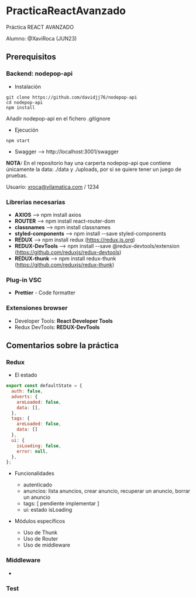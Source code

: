 # PracticaReactAvanzado
Práctica REACT AVANZADO

Alumno: @XaviRoca (JUN23)


## Prerequisitos

### Backend: **nodepop-api**

* Instalación 
```
git clone https://github.com/davidjj76/nodepop-api
cd nodepop-api
npm install
``` 
Añadir nodepop-api en el fichero .gitignore

* Ejecución

```
npm start
```

* Swagger --> http://localhost:3001/swagger

**NOTA:** En el repositorio hay una carperta nodepop-api que contiene únicamente la data: ./data y ./uploads, por si se quiere tener un juego de pruebas.

Usuario: xroca@vilamatica.com / 1234

### Librerias necesarias

* **AXIOS** --> npm install axios
* **ROUTER** --> npm install react-router-dom
* **classnames** --> npm install classnames
* **styled-components** --> npm install --save styled-components
* **REDUX** --> npm install redux (https://redux.js.org)
* **REDUX-DevTools** --> npm install --save @redux-devtools/extension (https://github.com/reduxjs/redux-devtools)
* **REDUX-thunk** --> npm install redux-thunk (https://github.com/reduxjs/redux-thunk)
### Plug-in VSC

* **Prettier** - Code formatter

### Extensiones browser

* Developer Tools: **React Developer Tools**
* Redux DevTools: **REDUX-DevTools** 

## Comentarios sobre la práctica

### Redux

* El estado

```js
export const defaultState = {
  auth: false,
  adverts: {
    areLoaded: false,
    data: [],
  },
  tags: {
    areLoaded: false,
    data: []
  },
  ui: {
    isLoading: false,
    error: null,
  },
};
```

* Funcionalidades
  * autenticado
  * anuncios: lista anuncios, crear anuncio, recuperar un anuncio, borrar un anuncio
  * tags: [ pendiente implementar ]
  * ui: estado isLoading

* Módulos específicos
  * Uso de Thunk
  * Uso de Router
  * Uso de middleware
### Middleware

* 

### Test





